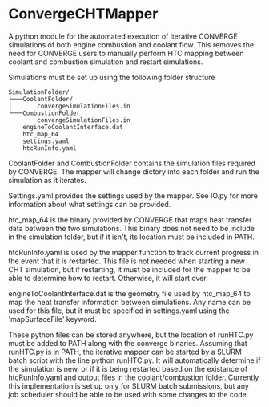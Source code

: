 # ConvergeCHTMapper
A python module for the automated execution of iterative CONVERGE simulations of both engine
combustion and coolant flow. This removes the need for CONVERGE users to manually perform
HTC mapping between coolant and combustion simulation and restart simulations.

Simulations must be set up using the following folder structure
```
SimulationFolder/
└───CoolantFolder/
│       convergeSimulationFiles.in
└───CombustionFolder
        convergeSimulationFiles.in
    engineToCoolantInterface.dat
    htc_map_64
    settings.yaml
    htcRunInfo.yaml
```

CoolantFolder and CombustionFolder contains the simulation files required by CONVERGE.
The mapper will change dictory into each folder and run the simulation as it iterates.

Settings.yaml provides the settings used by the mapper. See IO.py for more information
about what settings can be provided.

htc_map_64 is the binary provided by CONVERGE that maps heat transfer data between
the two simulations. This binary does not need to be include in the simulation
folder, but if it isn't, its location must be included in PATH.

htcRunInfo.yaml is used by the mapper function to track current progress in the event
that it is restarted. This file is not needed when starting a new CHT simulation, but if
restarting, it must be included for the mapper to be able to determine how to restart.
Otherwise, it will start over.

engineToCoolantInterface.dat is the geometry file used by htc_map_64 to map
the heat transfer information between simulations. Any name can be used for this file, but
it must be specified in settings.yaml using the 'mapSurfaceFile' keyword.

These python files can be stored anywhere, but the location of runHTC.py must be added to
PATH along with the converge binaries. Assuming that runHTC.py is in PATH,
the iterative mapper can be started by a SLURM batch script with the line python runHTC.py.
It will automatically determine if the simulation is new, or if it is being restarted based
on the existance of htcRunInfo.yaml and output files in the coolant/combustion folder. Currently
this implementation is set up only for SLURM batch submissions, but any job scheduler should
be able to be used with some changes to the code.
